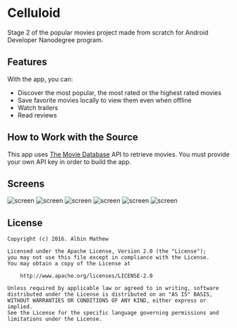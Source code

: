 # Celluloid

Stage 2 of the popular movies project made from scratch for Android Developer Nanodegree program.

## Features

With the app, you can:
* Discover the most popular, the most rated or the highest rated movies
* Save favorite movies locally to view them even when offline
* Watch trailers
* Read reviews

## How to Work with the Source

This app uses [The Movie Database](https://www.themoviedb.org/documentation/api) API to retrieve movies.
You must provide your own API key in order to build the app.

## Screens

![screen](../stage2/art/movies_grid.png) ![screen](../stage2/art/movie_detail.png)
![screen](../stage2/art/movie_grid_tab.png) ![screen](../stage2/art/movie_detail_tab.png)
![screen](../stage2/art/movies_grid_portrait.png) ![screen](../stage2/art/movie_sort.png)


## License
    Copyright (c) 2016. Albin Mathew

    Licensed under the Apache License, Version 2.0 (the "License");
    you may not use this file except in compliance with the License.
    You may obtain a copy of the License at

        http://www.apache.org/licenses/LICENSE-2.0

    Unless required by applicable law or agreed to in writing, software
    distributed under the License is distributed on an "AS IS" BASIS,
    WITHOUT WARRANTIES OR CONDITIONS OF ANY KIND, either express or implied.
    See the License for the specific language governing permissions and
    limitations under the License.
